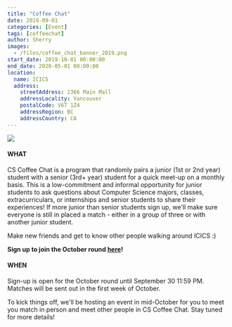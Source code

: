 ```yaml
---
title: "Coffee Chat"
date: 2019-09-01
categories: [Event]
tags: [coffeechat]
author: Sherry
images:
  - /files/coffee_chat_banner_2019.png
start_date: 2019-10-01 00:00:00
end_date: 2020-05-01 00:00:00
location:
  name: ICICS
  address:
    streetAddress: 2366 Main Mall
    addressLocality: Vancouver
    postalCode: V6T 1Z4
    addressRegion: BC
    addressCountry: CA
---
```


![](/files/coffee_chat_banner_2019.png)



#### WHAT 
CS Coffee Chat is a program that randomly pairs a junior (1st or 2nd year) student with a senior (3rd+ year) student for a quick meet-up on a monthly basis. This is a low-commitment and informal opportunity for junior students to ask questions about Computer Science majors, classes, extracurriculars, or internships and senior students to share their experiences! If more junior than senior students sign up, we'll make sure everyone is still in placed a match - either in a group of three or with another junior student.

Make new friends and get to know other people walking around ICICS :) 

__Sign up to join the October round [here](https://ubc.ca1.qualtrics.com/jfe/form/SV_bDaYpMXZ3BOYlnf)!__

#### WHEN 
Sign-up is open for the October round until September 30 11:59 PM. Matches will be sent out in the first week of October.

To kick things off, we'll be hosting an event in mid-October for you to meet you match in person and meet other people in CS Coffee Chat. Stay tuned for more details!